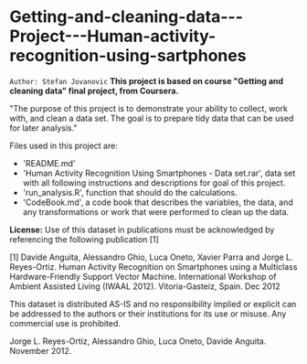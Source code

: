Getting-and-cleaning-data---Project---Human-activity-recognition-using-sartphones
=================================================================================
`Author: Stefan Jovanovic`
**This project is based on course "Getting and cleaning data" final project, from Coursera.**

"The purpose of this project is to demonstrate your ability to collect, work with, and clean a data set. The goal is to prepare tidy data that can be used for later analysis."

Files used in this project are:
- 'README.md' 
- 'Human Activity Recognition Using Smartphones - Data set.rar', data set with all following instructions and descriptions for goal of this project.
- 'run_analysis.R', function that should do the calculations.
- 'CodeBook.md', a code book that describes the variables, the data, and any transformations or work that were performed to clean up the data. 

**License:**
Use of this dataset in publications must be acknowledged by referencing the following publication [1] 

[1] Davide Anguita, Alessandro Ghio, Luca Oneto, Xavier Parra and Jorge L. Reyes-Ortiz. Human Activity Recognition on Smartphones using a Multiclass Hardware-Friendly Support Vector Machine. International Workshop of Ambient Assisted Living (IWAAL 2012). Vitoria-Gasteiz, Spain. Dec 2012

This dataset is distributed AS-IS and no responsibility implied or explicit can be addressed to the authors or their institutions for its use or misuse. Any commercial use is prohibited.

Jorge L. Reyes-Ortiz, Alessandro Ghio, Luca Oneto, Davide Anguita. November 2012.


